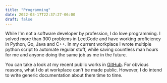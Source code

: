 ```yaml
---
title: "Programming"
date: 2022-03-17T22:37:27-06:00
draft: false
---
```


While I'm not a software developer by profession, I do love programming. I solved more than 300 problems in LeetCode and have working proficiency in Python, Go, Java and C++. In my current workplace I wrote multiple python script to automate regular stuff, while saving countless man hours for me and anyone doing the same job as me in the future.

You can take a look at my recent public works in [GitHub](https://github.com/rafee). For obvious reasons, what I do at workplace can't be made public. However, I do intend to write generic documentation about them time to time.
